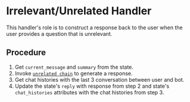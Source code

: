 # Irrelevant/Unrelated Handler

This handler's role is to construct a response back to the user when the user provides a question that is unrelevant. 

## Procedure
1. Get `current_message` and `summary` from the state. 
2. Invoke [`unrelated chain`](../developer/chains.md#unrelated-chain)
to generate a response.
3. Get chat histories with the last 3 conversation between user and bot.
4. Update the state's `reply` with response from step 2 and state's `chat_histories` attributes with the chat histories from step 3.